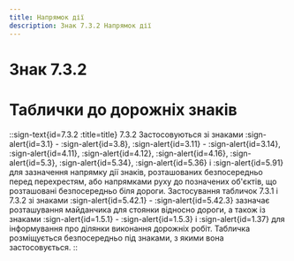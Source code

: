 ```yaml
---
title: Напрямок дії
description: Знак 7.3.2 Напрямок дії
---
```

# Знак 7.3.2
# Таблички до дорожніх знаків
::sign-text{id=7.3.2 :title=title}
7.3.2 Застосовуються зі знаками :sign-alert{id=3.1} - :sign-alert{id=3.8}, :sign-alert{id=3.11} - :sign-alert{id=3.14}, :sign-alert{id=4.11}, :sign-alert{id=4.12}, :sign-alert{id=4.16}, :sign-alert{id=5.3}, :sign-alert{id=5.34}, :sign-alert{id=5.36} і :sign-alert{id=5.91} для зазначення напрямку дії знаків, розташованих безпосередньо перед перехрестям, або напрямками руху до позначених об'єктів, що розташовані безпосередньо біля дороги.
Застосування табличок 7.3.1 і 7.3.2 зі знаками  :sign-alert{id=5.42.1} - :sign-alert{id=5.42.3} зазначає розташування майданчика для стоянки відносно дороги, а також із знаками  :sign-alert{id=1.5.1} - :sign-alert{id=1.5.3} і :sign-alert{id=1.37}  для інформування про ділянки виконання дорожніх робіт.
Табличка розміщується безпосередньо під знаками, з якими вона застосовується.
::